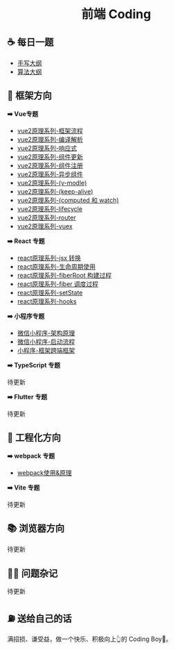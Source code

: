 <h1 align="center"> 前端 Coding </h1>

## ☕️ 每日一题

- [手写大纲](coding.md)
- [算法大纲](algorithm.md)

## 🧐 框架方向

**➡️ Vue专题**

- <a href="vue2/01-框架流程.md">vue2原理系列-框架流程</a>
- <a href="vue2/02-编译解析.md">vue2原理系列-编译解析</a>
- <a href="vue2/03-响应式核心.md">vue2原理系列-响应式</a>
- <a href="vue2/04-组件更新.md">vue2原理系列-组件更新</a>
- <a href="vue2/05-组件注册.md">vue2原理系列-组件注册</a>
- <a href="vue2/06-异步组件.md">vue2原理系列-异步组件</a>
- <a href="vue2/07-v-modle.md">vue2原理系列-(v-modle)</a>
- <a href="vue2/08-keep-alive.md">vue2原理系列-(keep-alive)</a>
- <a href="vue2/09-computed&watch.md">vue2原理系列-(computed 和 watch)</a>
- <a href="vue2/10-lifecycle.md">vue2原理系列-lifecycle</a>
- <a href="vue2/11-router.md">vue2原理系列-router</a>
- <a href="vue2/12-vuex.md">vue2原理系列-vuex</a>

**➡️ React 专题**
- <a href="https://www.studyfe.cn/2019/10/01/react/library-react-jsx/">react原理系列-jsx 转换</a>
- <a href="https://www.studyfe.cn/2019/10/02/react/library-react-lifecycle/">react原理系列-生命周期使用</a>
- <a href="https://www.studyfe.cn/2019/10/04/react/library-react-fiber01/">react原理系列-fiberRoot 构建过程</a>
- <a href="https://www.studyfe.cn/2019/10/06/react/library-react-fiber02/">react原理系列-fiber 调度过程</a>
- <a href="https://www.studyfe.cn/2019/10/09/react/library-react-state/">react原理系列-setState</a>
- <a href="https://www.studyfe.cn/2019/11/09/react/library-react-hook/">react原理系列-hooks</a>

**➡️ 小程序专题**
- <a href="https://www.studyfe.cn/2020/12/12/mini/principle01/">微信小程序-架构原理</a>
- <a href="https://www.studyfe.cn/2020/12/20/mini/principle02/">微信小程序-启动流程</a>
- <a href="https://www.studyfe.cn/2021/01/14/mini/principle03/">小程序-框架跨端框架</a>


**➡️ TypeScript 专题**

待更新

**➡️ Flutter 专题**

待更新

## 🚗 工程化方向

**➡️ webpack 专题**
- <a href="engineering/01-webpack.md"> webpack使用&原理</a>

**➡️ Vite 专题**

待更新
## 📚 浏览器方向

待更新
## 🧑‍💻 问题杂记
待更新
## ⛽️ 送给自己的话

满招损、谦受益，做一个快乐、积极向上👆的 Coding Boy👦。









